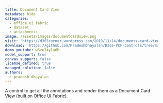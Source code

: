 ```yaml
---
title: Document Card View
metadate: hide
categories:
  - office ui fabric
  - dataset
  - attachments
image: /assets/images/documentcardview.png
visit: 'https://d365corner.wordpress.com/2019/11/14/documents-card-view-my-first-pcf-control-built-on-office-ui-fabric/'
download: 'https://github.com/PradeshDhayalan/D365-PCF-Controls/tree/master/DocumentCard'
demo_youtube: wSzuI4y1a6M
model_support: true
canvas_support: false
license_defined: true
managed_solution: false
authors:
  - pradesh_dhayalan
---
```


A control to get all the annotations and render them as a Document Card View (built on Office UI Fabric).
